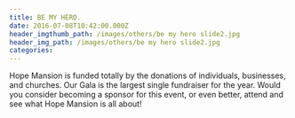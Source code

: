 ```yaml
---
title: BE MY HERO.
date: 2016-07-08T10:42:00.000Z
header_imgthumb_path: /images/others/be my hero slide2.jpg
header_img_path: /images/others/be my hero slide2.jpg
categories:
---
```



Hope Mansion is funded totally by the donations of individuals, businesses, and churches. Our Gala is the largest single fundraiser for the year. Would you consider becoming a sponsor for this event, or even better, attend and see what Hope Mansion is all about!